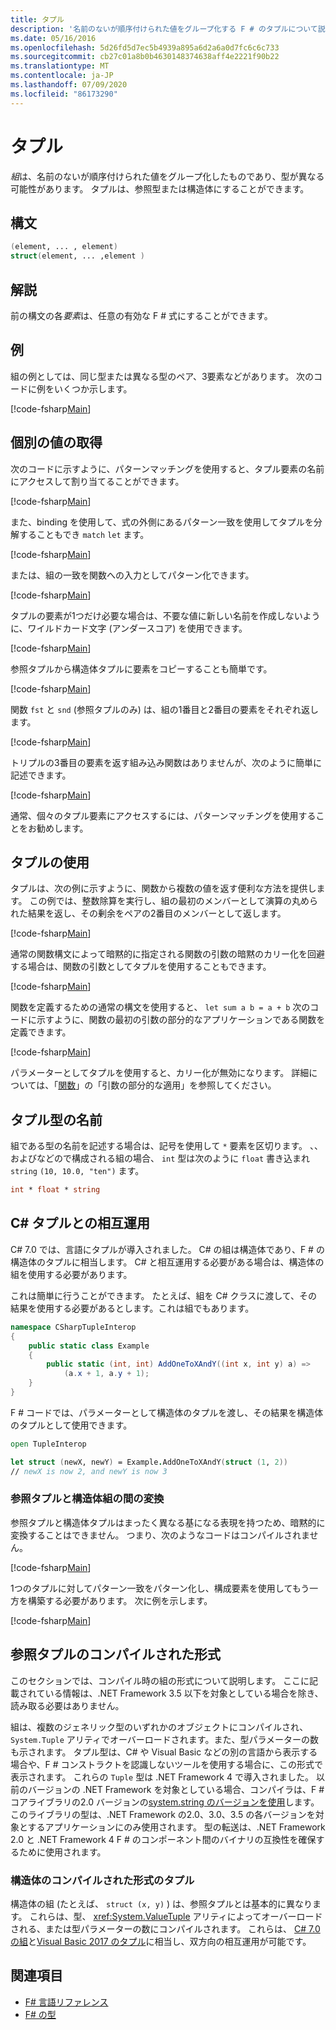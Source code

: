 ```yaml
---
title: タプル
description: '名前のないが順序付けられた値をグループ化する F # のタプルについて説明します。型は異なる可能性があります。'
ms.date: 05/16/2016
ms.openlocfilehash: 5d26fd5d7ec5b4939a895a6d2a6a0d7fc6c6c733
ms.sourcegitcommit: cb27c01a8b0b4630148374638aff4e2221f90b22
ms.translationtype: MT
ms.contentlocale: ja-JP
ms.lasthandoff: 07/09/2020
ms.locfileid: "86173290"
---
```

# <a name="tuples"></a>タプル

*組*は、名前のないが順序付けられた値をグループ化したものであり、型が異なる可能性があります。  タプルは、参照型または構造体にすることができます。

## <a name="syntax"></a>構文

```fsharp
(element, ... , element)
struct(element, ... ,element )
```

## <a name="remarks"></a>解説

前の構文の各*要素*は、任意の有効な F # 式にすることができます。

## <a name="examples"></a>例

組の例としては、同じ型または異なる型のペア、3要素などがあります。 次のコードに例をいくつか示します。

[!code-fsharp[Main](~/samples/snippets/fsharp/tuples/basic-examples.fsx#L6-L21)]

## <a name="obtaining-individual-values"></a>個別の値の取得

次のコードに示すように、パターンマッチングを使用すると、タプル要素の名前にアクセスして割り当てることができます。

[!code-fsharp[Main](~/samples/snippets/fsharp/tuples/basic-examples.fsx#L27-L29)]

また、binding を使用して、式の外側にあるパターン一致を使用してタプルを分解することもでき `match` `let` ます。

[!code-fsharp[Main](~/samples/snippets/fsharp/tuples/basic-examples.fsx#L34-L37)]

または、組の一致を関数への入力としてパターン化できます。

[!code-fsharp[Main](~/samples/snippets/fsharp/tuples/basic-examples.fsx#L43-L47)]

タプルの要素が1つだけ必要な場合は、不要な値に新しい名前を作成しないように、ワイルドカード文字 (アンダースコア) を使用できます。

[!code-fsharp[Main](~/samples/snippets/fsharp/tuples/basic-examples.fsx#L53-L54)]

参照タプルから構造体タプルに要素をコピーすることも簡単です。

[!code-fsharp[Main](~/samples/snippets/fsharp/tuples/basic-examples.fsx#L62-L66)]

関数 `fst` と `snd` (参照タプルのみ) は、組の1番目と2番目の要素をそれぞれ返します。

[!code-fsharp[Main](~/samples/snippets/fsharp/tuples/basic-examples.fsx#L72-L73)]

トリプルの3番目の要素を返す組み込み関数はありませんが、次のように簡単に記述できます。

[!code-fsharp[Main](~/samples/snippets/fsharp/tuples/basic-examples.fsx#L78-L78)]

通常、個々のタプル要素にアクセスするには、パターンマッチングを使用することをお勧めします。

## <a name="using-tuples"></a>タプルの使用

タプルは、次の例に示すように、関数から複数の値を返す便利な方法を提供します。 この例では、整数除算を実行し、組の最初のメンバーとして演算の丸められた結果を返し、その剰余をペアの2番目のメンバーとして返します。

[!code-fsharp[Main](~/samples/snippets/fsharp/tuples/basic-examples.fsx#L83-L86)]

通常の関数構文によって暗黙的に指定される関数の引数の暗黙のカリー化を回避する場合は、関数の引数としてタプルを使用することもできます。

[!code-fsharp[Main](~/samples/snippets/fsharp/tuples/basic-examples.fsx#L88-L88)]

関数を定義するための通常の構文を使用すると、 `let sum a b = a + b` 次のコードに示すように、関数の最初の引数の部分的なアプリケーションである関数を定義できます。

[!code-fsharp[Main](~/samples/snippets/fsharp/tuples/basic-examples.fsx#L90-L94)]

パラメーターとしてタプルを使用すると、カリー化が無効になります。 詳細については、「[関数](./functions/index.md)」の「引数の部分的な適用」を参照してください。

## <a name="names-of-tuple-types"></a>タプル型の名前

組である型の名前を記述する場合は、記号を使用して `*` 要素を区切ります。 、、およびなどので構成される組の場合、 `int` 型は次のように `float` 書き込まれ `string` `(10, 10.0, "ten")` ます。

```fsharp
int * float * string
```

## <a name="interoperation-with-c-tuples"></a>C# タプルとの相互運用

C# 7.0 では、言語にタプルが導入されました。  C# の組は構造体であり、F # の構造体のタプルに相当します。  C# と相互運用する必要がある場合は、構造体の組を使用する必要があります。

これは簡単に行うことができます。  たとえば、組を C# クラスに渡して、その結果を使用する必要があるとします。これは組でもあります。

```csharp
namespace CSharpTupleInterop
{
    public static class Example
    {
        public static (int, int) AddOneToXAndY((int x, int y) a) =>
            (a.x + 1, a.y + 1);
    }
}
```

F # コードでは、パラメーターとして構造体のタプルを渡し、その結果を構造体のタプルとして使用できます。

```fsharp
open TupleInterop

let struct (newX, newY) = Example.AddOneToXAndY(struct (1, 2))
// newX is now 2, and newY is now 3
```

### <a name="converting-between-reference-tuples-and-struct-tuples"></a>参照タプルと構造体組の間の変換

参照タプルと構造体タプルはまったく異なる基になる表現を持つため、暗黙的に変換することはできません。  つまり、次のようなコードはコンパイルされません。

[!code-fsharp[Main](~/samples/snippets/fsharp/tuples/interop.fsx#L5-L12)]

1つのタプルに対してパターン一致をパターン化し、構成要素を使用してもう一方を構築する必要があります。  次に例を示します。

[!code-fsharp[Main](~/samples/snippets/fsharp/tuples/interop.fsx#L18-L22)]

## <a name="compiled-form-of-reference-tuples"></a>参照タプルのコンパイルされた形式

このセクションでは、コンパイル時の組の形式について説明します。  ここに記載されている情報は、.NET Framework 3.5 以下を対象としている場合を除き、読み取る必要はありません。

組は、複数のジェネリック型のいずれかのオブジェクトにコンパイルされ、 `System.Tuple` アリティでオーバーロードされます。また、型パラメーターの数も示されます。 タプル型は、C# や Visual Basic などの別の言語から表示する場合や、F # コンストラクトを認識しないツールを使用する場合に、この形式で表示されます。 これらの `Tuple` 型は .NET Framework 4 で導入されました。 以前のバージョンの .NET Framework を対象としている場合、コンパイラは、F # コアライブラリの2.0 バージョンの[system.string のバージョンを使用](https://msdn.microsoft.com/library/5ac7953d-acdc-4a58-bfb7-c1f6406c0fa3)します。 このライブラリの型は、.NET Framework の2.0、3.0、3.5 の各バージョンを対象とするアプリケーションにのみ使用されます。 型の転送は、.NET Framework 2.0 と .NET Framework 4 F # のコンポーネント間のバイナリの互換性を確保するために使用されます。

### <a name="compiled-form-of-struct-tuples"></a>構造体のコンパイルされた形式のタプル

構造体の組 (たとえば、 `struct (x, y)` ) は、参照タプルとは基本的に異なります。  これらは、型、 <xref:System.ValueTuple> アリティによってオーバーロードされる、または型パラメーターの数にコンパイルされます。  これらは、 [C# 7.0 の組](../../csharp/language-reference/builtin-types/value-tuples.md)と[Visual Basic 2017 のタプル](../../visual-basic/programming-guide/language-features/data-types/tuples.md)に相当し、双方向の相互運用が可能です。

## <a name="see-also"></a>関連項目

- [F# 言語リファレンス](index.md)
- [F# の型](fsharp-types.md)
